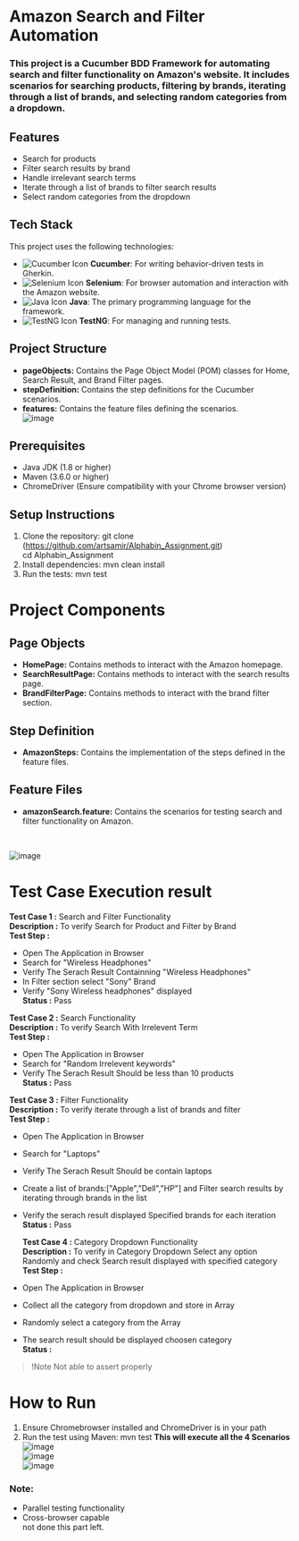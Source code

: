# Amazon Search and Filter Automation
### This project is a Cucumber BDD Framework for automating search and filter functionality on Amazon's website. It includes scenarios for searching products, filtering by brands, iterating through a list of brands, and selecting random categories from a dropdown.
## Features
- Search for products
- Filter search results by brand
- Handle irrelevant search terms
- Iterate through a list of brands to filter search results
- Select random categories from the dropdown

## Tech Stack

This project uses the following technologies:

- ![Cucumber Icon](https://raw.githubusercontent.com/cucumber/cucumber-logo/master/images/cucumber-logo.svg) **Cucumber**: For writing behavior-driven tests in Gherkin.
- ![Selenium Icon](https://upload.wikimedia.org/wikipedia/commons/1/1f/Selenium_Logo.png) **Selenium**: For browser automation and interaction with the Amazon website.
- ![Java Icon](https://upload.wikimedia.org/wikipedia/commons/2/2f/Java_logo_icon_2013.svg) **Java**: The primary programming language for the framework.
- ![TestNG Icon](https://upload.wikimedia.org/wikipedia/commons/8/87/TestNG_Logo.svg) **TestNG**: For managing and running tests.



## Project Structure
- **pageObjects:** Contains the Page Object Model (POM) classes for Home, Search Result, and Brand Filter pages.
- **stepDefinition:** Contains the step definitions for the Cucumber scenarios.
- **features:** Contains the feature files defining the scenarios. <br>
  ![image](https://github.com/user-attachments/assets/13af9473-a058-4bf7-a117-531a59f6d0d9)
  <br>


## Prerequisites
- Java JDK (1.8 or higher)
- Maven (3.6.0 or higher)
- ChromeDriver (Ensure compatibility with your Chrome browser version)
## Setup Instructions
 1. Clone the repository:
 git clone (https://github.com/artsamir/Alphabin_Assignment.git) <br>
 cd Alphabin_Assignment
 2. Install dependencies: mvn clean install
 3. Run the tests: mvn test

# Project Components
## Page Objects
- **HomePage:** Contains methods to interact with the Amazon homepage.
- **SearchResultPage:** Contains methods to interact with the search results page.
- **BrandFilterPage:** Contains methods to interact with the brand filter section.

## Step Definition
- **AmazonSteps:** Contains the implementation of the steps defined in the feature files.
## Feature Files
- **amazonSearch.feature:** Contains the scenarios for testing search and filter functionality on Amazon.
 <br>

  ![image](https://github.com/user-attachments/assets/0b8ddcbf-8cf1-44e6-9d0d-5b9be234be1d)
<br>

# Test Case Execution result 
**Test Case 1 :** Search and Filter Functionality<br>
**Description :** To verify Search for Product and Filter by Brand<br>
**Test Step :**
    <br>
- Open The Application in Browser
- Search for "Wireless Headphones"
- Verify The Serach Result Containning "Wireless Headphones"
- In Filter section select "Sony" Brand
- Verify "Sony Wireless headphones" displayed
  <br>
  **Status :** Pass
  
**Test Case 2 :** Search Functionality<br>
**Description :** To verify Search With Irrelevent Term<br>
**Test Step :**
    <br>
- Open The Application in Browser
- Search for "Random Irrelevent keywords"
- Verify The Serach Result Should be less than 10 products
  <br>
  **Status :** Pass

**Test Case 3 :** Filter Functionality<br>
**Description :** To verify iterate through a list of brands and filter <br>
**Test Step :**
    <br>
- Open The Application in Browser
- Search for "Laptops"
- Verify The Serach Result Should be contain laptops
- Create a list of brands:["Apple","Dell","HP"] and Filter search results by iterating through brands in the list
- Verify the serach result displayed Specified brands for each iteration
  <br>
  **Status :** Pass

  **Test Case 4 :**  Category Dropdown Functionality<br>
**Description :** To verify in Category Dropdown Select any option Randomly and check Search result displayed with specified category<br>
**Test Step :**
    <br>
- Open The Application in Browser
- Collect all the category from dropdown and store in Array
- Randomly select a category from the Array
- The search result should be displayed choosen category
  <br>
**Status :**
> !Note
> Not able to assert properly 
  
# How to Run
1. Ensure Chromebrowser installed and ChromeDriver is in your path
2. Run the test using Maven: mvn test
   **This will execute all the 4 Scenarios**
   <br>
   ![image](https://github.com/user-attachments/assets/3fcab045-5156-42d6-96d2-dd299e0db2d9)
   <br>
   ![image](https://github.com/user-attachments/assets/21ae76dc-cfed-4d9d-91f1-466b7ccbeb34)
   <br>
   ![image](https://github.com/user-attachments/assets/4f4b2752-595d-40fc-933a-fb970c84f2fd)
   <br>


### Note:
- Parallel testing functionality
- Cross-browser capable <br> not done this part left.
